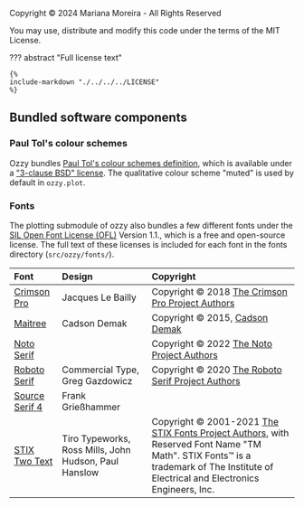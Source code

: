 
Copyright &copy; 2024 Mariana Moreira - All Rights Reserved 

You may use, distribute and modify this code under the terms of the MIT License.

??? abstract "Full license text"

    {%
    include-markdown "./../../../LICENSE"
    %}

## Bundled software components

### Paul Tol's colour schemes

Ozzy bundles [Paul Tol's colour schemes definition](https://personal.sron.nl/~pault/), which is available under a ["3-clause BSD" license](https://opensource.org/license/BSD-3-Clause). The qualitative colour scheme "muted" is used by default in `ozzy.plot`.

### Fonts

The plotting submodule of ozzy also bundles a few different fonts under the [SIL Open Font License (OFL)](https://openfontlicense.org/) Version 1.1., which is a free and open-source license. The full text of these licenses is included for each font in the fonts directory (`src/ozzy/fonts/`).

| Font      | Design | Copyright |                           
| :---------- | :--------- | :-------------- |
| [Crimson Pro](https://fonts.google.com/specimen/Crimson+Pro) | Jacques Le Bailly | Copyright &copy; 2018 [The Crimson Pro Project Authors](https://github.com/Fonthausen/CrimsonPro) |
| [Maitree](https://fonts.google.com/specimen/Maitree?query=maitree)       | Cadson Demak | Copyright &copy; 2015, [Cadson Demak](mailto:info@cadsondemak.com) |
| [Noto Serif](https://fonts.google.com/noto/specimen/Noto+Serif?query=noto+serif)    |  | Copyright &copy; 2022 [The Noto Project Authors](https://github.com/notofonts/latin-greek-cyrillic) |
| [Roboto Serif](https://fonts.google.com/specimen/Roboto+Serif?query=roboto+serif) | Commercial Type, Greg Gazdowicz | Copyright &copy; 2020 [The Roboto Serif Project Authors](https://github.com/googlefonts/RobotoSerif) |
| [Source Serif 4](https://fonts.google.com/specimen/Source+Serif+4?query=source+serif) | Frank Grießhammer | |
| [STIX Two Text](https://fonts.google.com/specimen/STIX+Two+Text?query=stix+two+text) | Tiro Typeworks, Ross Mills, John Hudson, Paul Hanslow | Copyright &copy; 2001-2021 [The STIX Fonts Project Authors](https://github.com/stipub/stixfonts), with Reserved Font Name "TM Math". STIX Fonts™ is a trademark of The Institute of Electrical and Electronics Engineers, Inc. |